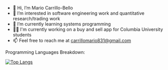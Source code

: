 - 👋 Hi, I’m Mario Carrillo-Bello
- 👀 I’m interested in software engineering work and quantitative research/trading work
- 🌱 I’m currently learning systems programming
- 🧑‍💻 I'm currently working on a buy and sell app for Columbia University students
- 📫 Feel free to reach me at carrillomario831@gmail.com

Programming Languages Breakdown:

[![Top Langs](https://github-readme-stats.vercel.app/api/top-langs/?username=carrillomario831)](https://github.com/anuraghazra/github-readme-stats)

<!---
CarrilloMario831/CarrilloMario831 is a ✨ special ✨ repository because its `README.md` (this file) appears on your GitHub profile.
You can click the Preview link to take a look at your changes.
--->
